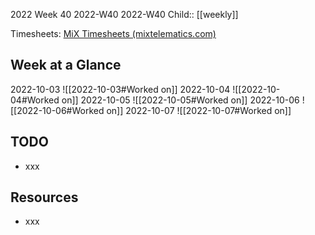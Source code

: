 2022 Week 40
2022-W40 2022-W40
Child:: [[weekly]]

Timesheets: [MiX Timesheets (mixtelematics.com)](http://timesheets.mixtelematics.com/MixTimesheetsUI/app/index.html#/TimeSheet)

## Week at a Glance

2022-10-03
![[2022-10-03#Worked on]]
2022-10-04
![[2022-10-04#Worked on]]
2022-10-05
![[2022-10-05#Worked on]]
2022-10-06
![[2022-10-06#Worked on]]
2022-10-07
![[2022-10-07#Worked on]]

## TODO

- xxx

## Resources

- xxx


